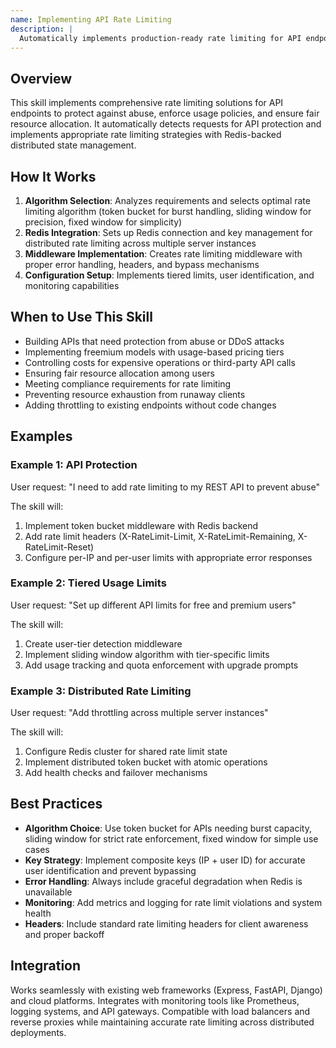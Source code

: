 ```yaml
---
name: Implementing API Rate Limiting
description: |
  Automatically implements production-ready rate limiting for API endpoints using token bucket, sliding window, or fixed window algorithms with Redis backend. Activates when users mention "rate limiting", "throttling", "API protection", "prevent abuse", "usage limits", "DDoS protection", or "fair usage". Creates middleware, Redis integration, per-user limits, rate limit headers, and burst handling capabilities for distributed applications.
---
```


## Overview

This skill implements comprehensive rate limiting solutions for API endpoints to protect against abuse, enforce usage policies, and ensure fair resource allocation. It automatically detects requests for API protection and implements appropriate rate limiting strategies with Redis-backed distributed state management.

## How It Works

1. **Algorithm Selection**: Analyzes requirements and selects optimal rate limiting algorithm (token bucket for burst handling, sliding window for precision, fixed window for simplicity)
2. **Redis Integration**: Sets up Redis connection and key management for distributed rate limiting across multiple server instances
3. **Middleware Implementation**: Creates rate limiting middleware with proper error handling, headers, and bypass mechanisms
4. **Configuration Setup**: Implements tiered limits, user identification, and monitoring capabilities

## When to Use This Skill

- Building APIs that need protection from abuse or DDoS attacks
- Implementing freemium models with usage-based pricing tiers
- Controlling costs for expensive operations or third-party API calls
- Ensuring fair resource allocation among users
- Meeting compliance requirements for rate limiting
- Preventing resource exhaustion from runaway clients
- Adding throttling to existing endpoints without code changes

## Examples

### Example 1: API Protection
User request: "I need to add rate limiting to my REST API to prevent abuse"

The skill will:
1. Implement token bucket middleware with Redis backend
2. Add rate limit headers (X-RateLimit-Limit, X-RateLimit-Remaining, X-RateLimit-Reset)
3. Configure per-IP and per-user limits with appropriate error responses

### Example 2: Tiered Usage Limits
User request: "Set up different API limits for free and premium users"

The skill will:
1. Create user-tier detection middleware
2. Implement sliding window algorithm with tier-specific limits
3. Add usage tracking and quota enforcement with upgrade prompts

### Example 3: Distributed Rate Limiting
User request: "Add throttling across multiple server instances"

The skill will:
1. Configure Redis cluster for shared rate limit state
2. Implement distributed token bucket with atomic operations
3. Add health checks and failover mechanisms

## Best Practices

- **Algorithm Choice**: Use token bucket for APIs needing burst capacity, sliding window for strict rate enforcement, fixed window for simple use cases
- **Key Strategy**: Implement composite keys (IP + user ID) for accurate user identification and prevent bypassing
- **Error Handling**: Always include graceful degradation when Redis is unavailable
- **Monitoring**: Add metrics and logging for rate limit violations and system health
- **Headers**: Include standard rate limiting headers for client awareness and proper backoff

## Integration

Works seamlessly with existing web frameworks (Express, FastAPI, Django) and cloud platforms. Integrates with monitoring tools like Prometheus, logging systems, and API gateways. Compatible with load balancers and reverse proxies while maintaining accurate rate limiting across distributed deployments.